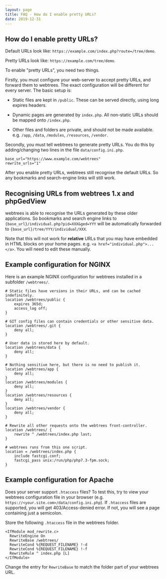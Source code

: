```yaml
---
layout: page
title: FAQ - How do I enable pretty URLs?
date: 2019-12-31
---
```


## How do I enable pretty URLs?

Default URLs look like: `https://example.com/index.php?route=/tree/demo`.

Pretty URLs look like: `https://example.com/tree/demo`.

To enable "pretty URLs", you need two things.

Firstly, you must configure your web-server to accept pretty URLs,
and forward them to webtrees.  The exact configuration will be
different for every server.  The basic setup is:

* Static files are kept in `/public`.
These can be served directly, using long expires headers.

* Dynamic pages are generated by `index.php`.
All non-static URLs should be mapped onto `/index.php`.

* Other files and folders are private, and should not be made
available.
e.g. `/app`, `/data`, `/modules`, `/resources`, `/vendor`.

Secondly, you must tell webtrees to generate pretty URLs.
You do this by adding/changing two lines in the file `data/config.ini.php`.

```
base_url="https://www.example.com/webtrees"
rewrite_urls="1"
```

After you enable pretty URLs, webtrees still recognise the default URLs.
So any bookmarks and search-engine links will still work.

## Recognising URLs from webtrees 1.x and phpGedView

webtrees is able to recognise the URLs generated by these older applications.
So bookmarks and search engine links to `{base_url}/individual.php?pid=XXX&ged=YYY`
will be automatically forwarded to `{base_url}/tree/YYY/individual/XXX`.

Note that this will not work for **relative** URLs that you may have embedded
in HTML blocks on your home pages.  e.g. `<a href="individual.php">...</a>`.
You will need to edit these manually.

## Example configuration for NGINX ##

Here is an example NGINX configuration for webtrees installed in a subfolder `/webtrees/`.

```
# Static files have versions in their URLs, and can be cached indefinitely.
location /webtrees/public {
    expires 365d;
    access_log off;
}

# GIT config files can contain credentials or other sensitive data.
location /webtrees/.git {
    deny all;
}

# User data is stored here by default.
location /webtrees/data {
    deny all;
}

# Nothing sensitive here, but there is no need to publish it.
location /webtrees/app {
    deny all;
}
location /webtrees/modules {
    deny all;
}
location /webtrees/resources {
    deny all;
}
location /webtrees/vendor {
    deny all;
}

# Rewrite all other requests onto the webtrees front-controller.
location /webtrees/ {
    rewrite ^ /webtrees/index.php last;
}

# webtrees runs from this one script.
location = /webtrees/index.php {
    include fastcgi.conf;
    fastcgi_pass unix:/run/php/php7.3-fpm.sock;
}
```

## Example configuration for Apache ##

Does your server support `.htaccess` files?  To test this, try to view
your webtrees configuration file in your browser (e.g. `https://<your.site.com>/data/config.ini.php`).  If `.htaccess`
files are supported, you will get 403/Access-denied error.  If not, you
will see a page containing just a semicolon.

Store the following `.htaccess` file in the webtrees folder.

```
<IfModule mod_rewrite.c>
  RewriteEngine On
  RewriteBase /webtrees/
  RewriteCond %{REQUEST_FILENAME} !-d
  RewriteCond %{REQUEST_FILENAME} !-f
  RewriteRule ^ index.php [L]
</IfModule>
```

Change the entry for `RewriteBase` to match the folder part of your
webtrees URL.
